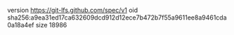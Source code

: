 version https://git-lfs.github.com/spec/v1
oid sha256:a9ea31ed17ca632609dcd912d12ece7b472b7f55a9611ee8a9461cda0a18a4ef
size 18986
